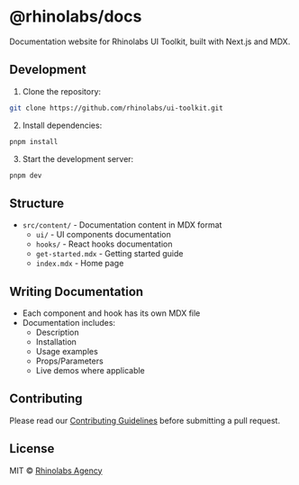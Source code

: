# @rhinolabs/docs

Documentation website for Rhinolabs UI Toolkit, built with Next.js and MDX.

## Development

1. Clone the repository:
```bash
git clone https://github.com/rhinolabs/ui-toolkit.git
```

2. Install dependencies:
```bash
pnpm install
```

3. Start the development server:
```bash
pnpm dev
```

## Structure

- `src/content/` - Documentation content in MDX format
  - `ui/` - UI components documentation
  - `hooks/` - React hooks documentation
  - `get-started.mdx` - Getting started guide
  - `index.mdx` - Home page

## Writing Documentation

- Each component and hook has its own MDX file
- Documentation includes:
  - Description
  - Installation
  - Usage examples
  - Props/Parameters
  - Live demos where applicable

## Contributing

Please read our [Contributing Guidelines](../../CONTRIBUTING.md) before submitting a pull request.

## License

MIT © [Rhinolabs Agency](https://rhinolabs.agency)
